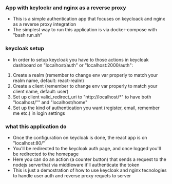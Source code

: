 ### App with keylockr and nginx as a reverse proxy ###

- This is a simple authentication app that focuses on keycloack and nginx as a reverse proxy integration
- The simplest way to run this application is via docker-compose with "bash run.sh"

### keycloak setup ###

- In order to setup keycloak you have to those actions in keycloak dashboard on "localhost/auth" or "localhost:2000/auth":

1) Create a realm (remember to change env var properly to match your realm name, default: react-realm)
2) Create a client (remember to change env var properly to match your client name, default: user)
3) Set up client valid_redirect_uri to "http://localhost/*" to have both "localhost/"" and "localhost/home"
4) Set up the kind of authentication you want (register, email, remember me etc.) in login settings

### what this application do ###

- Once the configuration on keycloak is done, the react app is on "localhost:80/"
- You'll be redirected to the keycloak auth page, and once logged you'll be redirected to the homepage
- Here you can do an action (a counter button) that sends a request to the nodejs serverthat via middleware it'll authenticate the token
- This is just a demostration of how to use keycloak and nginx tecnologies to handle user auth and reverse proxy requets to server
